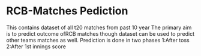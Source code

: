 # RCB-Matches Pediction

This contains dataset of all t20 matches from past 10 year
The primary aim is to predict outcome ofRCB matches though dataset can be used to predict other teams matches as well.
Prediction is done in two phases 1:After toss 2:After 1st innings score
